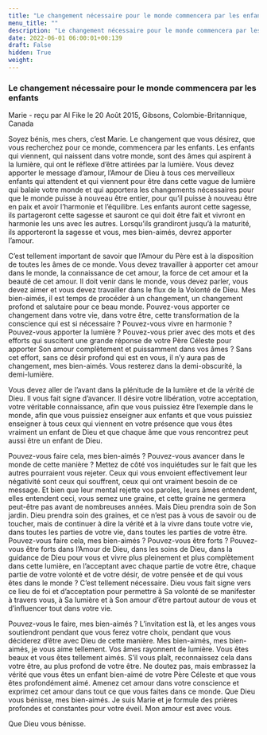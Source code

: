 ```yaml
---
title: "Le changement nécessaire pour le monde commencera par les enfants"
menu_title: ""
description: "Le changement nécessaire pour le monde commencera par les enfants"
date: 2022-06-01 06:00:01+00:139
draft: False
hidden: True
weight:
---
```

### Le changement nécessaire pour le monde commencera par les enfants

Marie - reçu par Al Fike le 20 Août 2015, Gibsons, Colombie-Britannique, Canada

Soyez bénis, mes chers, c’est Marie. Le changement que vous désirez, que vous recherchez pour ce monde, commencera par les enfants. Les enfants qui viennent, qui naissent dans votre monde, sont des âmes qui aspirent à la lumière, qui ont le réflexe d’être attirées par la lumière. Vous devez apporter le message d’amour, l’Amour de Dieu à tous ces merveilleux enfants qui attendent et qui viennent pour être dans cette vague de lumière qui balaie votre monde et qui apportera les changements nécessaires pour que le monde puisse à nouveau être entier, pour qu’il puisse à nouveau être en paix et avoir l’harmonie et l’équilibre. Les enfants auront cette sagesse, ils partageront cette sagesse et sauront ce qui doit être fait et vivront en harmonie les uns avec les autres. Lorsqu’ils grandiront jusqu’à la maturité, ils apporteront la sagesse et vous, mes bien-aimés, devrez apporter l’amour.

C’est tellement important de savoir que l’Amour du Père est à la disposition de toutes les âmes de ce monde. Vous devez travailler à apporter cet amour dans le monde, la connaissance de cet amour, la force de cet amour et la beauté de cet amour. Il doit venir dans le monde, vous devez parler, vous devez aimer et vous devez travailler dans le flux de la Volonté de Dieu. Mes bien-aimés, il est temps de procéder à un changement, un changement profond et salutaire pour ce beau monde. Pouvez-vous apporter ce changement dans votre vie, dans votre être, cette transformation de la conscience qui est si nécessaire ? Pouvez-vous vivre en harmonie ? Pouvez-vous apporter la lumière ? Pouvez-vous prier avec des mots et des efforts qui suscitent une grande réponse de votre Père Céleste pour apporter Son amour complètement et puissamment dans vos âmes ? Sans cet effort, sans ce désir profond qui est en vous, il n’y aura pas de changement, mes bien-aimés. Vous resterez dans la demi-obscurité, la demi-lumière.

Vous devez aller de l’avant dans la plénitude de la lumière et de la vérité de Dieu. Il vous fait signe d’avancer. Il désire votre libération, votre acceptation, votre véritable connaissance, afin que vous puissiez être l’exemple dans le monde, afin que vous puissiez enseigner aux enfants et que vous puissiez enseigner à tous ceux qui viennent en votre présence que vous êtes vraiment un enfant de Dieu et que chaque âme que vous rencontrez peut aussi être un enfant de Dieu.

Pouvez-vous faire cela, mes bien-aimés ? Pouvez-vous avancer dans le monde de cette manière ? Mettez de côté vos inquiétudes sur le fait que les autres pourraient vous rejeter. Ceux qui vous envoient effectivement leur négativité sont ceux qui souffrent, ceux qui ont vraiment besoin de ce message. Et bien que leur mental rejette vos paroles, leurs âmes entendent, elles entendent ceci, vous semez une graine, et cette graine ne germera peut-être pas avant de nombreuses années. Mais Dieu prendra soin de Son jardin. Dieu prendra soin des graines, et ce n’est pas à vous de savoir ou de toucher, mais de continuer à dire la vérité et à la vivre dans toute votre vie, dans toutes les parties de votre vie, dans toutes les parties de votre être. Pouvez-vous faire cela, mes bien-aimés ? Pouvez-vous être forts ? Pouvez-vous être forts dans l’Amour de Dieu, dans les soins de Dieu, dans la guidance de Dieu pour vous et vivre plus pleinement et plus complètement dans cette lumière, en l’acceptant avec chaque partie de votre être, chaque partie de votre volonté et de votre désir, de votre pensée et de qui vous êtes dans le monde ? C’est tellement nécessaire. Dieu vous fait signe vers ce lieu de foi et d’acceptation pour permettre à Sa volonté de se manifester à travers vous, à Sa lumière et à Son amour d’être partout autour de vous et d’influencer tout dans votre vie.

Pouvez-vous le faire, mes bien-aimés ? L’invitation est là, et les anges vous soutiendront pendant que vous ferez votre choix, pendant que vous déciderez d’être avec Dieu de cette manière. Mes bien-aimés, mes bien-aimés, je vous aime tellement. Vos âmes rayonnent de lumière. Vous êtes beaux et vous êtes tellement aimés. S’il vous plaît, reconnaissez cela dans votre être, au plus profond de votre être. Ne doutez pas, mais embrassez la vérité que vous êtes un enfant bien-aimé de votre Père Céleste et que vous êtes profondément aimé. Amenez cet amour dans votre conscience et exprimez cet amour dans tout ce que vous faites dans ce monde. Que Dieu vous bénisse, mes bien-aimés. Je suis Marie et je formule des prières profondes et constantes pour votre éveil. Mon amour est avec vous.

Que Dieu vous bénisse.



